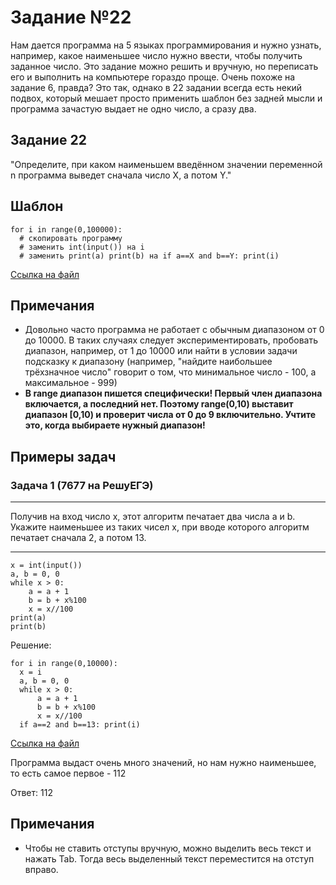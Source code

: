 # Задание №22
Нам дается программа на 5 языках программирования и нужно узнать, например, какое наименьшее число нужно ввести, чтобы получить заданное число. Это задание можно решить и вручную, но переписать его и выполнить на компьютере гораздо проще.
Очень похоже на задание 6, правда? Это так, однако в 22 задании всегда есть некий подвох, который мешает просто применить шаблон без задней мысли и программа зачастую выдает не одно число, а сразу два.

## Задание 22
"Определите, при каком наименьшем введённом значении переменной n программа выведет сначала число X, а потом Y."
## Шаблон
```
for i in range(0,100000):
  # скопировать программу
  # заменить int(input()) на i
  # заменить print(a) print(b) на if a==X and b==Y: print(i) 
```
[Ссылка на файл](https://github.com/fagirton/Inf_EGE_templates/blob/5ac832852ef01c6e80c6da19c01f596cfd616bed/templates/ex22-template.py)

## Примечания
- Довольно часто программа не работает с обычным диапазоном от 0 до 10000. В таких случаях следует экспериментировать, пробовать диапазон, например, от 1 до 10000 или найти в условии задачи подсказку к диапазону (например, "найдите наибольшее трёхзначное число" говорит о том, что минимальное число - 100, а максимальное - 999)
- **В range диапазон пишется специфически! Первый член диапазона включается, а последний нет. Поэтому range(0,10) выставит диапазон [0,10) и проверит числа от 0 до 9 включительно. Учтите это, когда выбираете нужный диапазон!**


## Примеры задач
### Задача 1 (7677 на РешуЕГЭ)
***
Получив на вход число x, этот алгоритм печатает два числа a и b. Укажите наименьшее из таких чисел x, при вводе которого алгоритм печатает сначала 2, а потом 13.
***

```
x = int(input())
a, b = 0, 0
while x > 0:
    a = a + 1
    b = b + x%100
    x = x//100
print(a)
print(b)
```

Решение:
```
for i in range(0,10000):
  x = i
  a, b = 0, 0
  while x > 0:
      a = a + 1
      b = b + x%100
      x = x//100
  if a==2 and b==13: print(i)
```
[Ссылка на файл](https://github.com/fagirton/Inf_EGE_templates/blob/f400dcfb871738f719699a1039f16f0e07dc7b9d/examples/ex22-example.py)

Программа выдаст очень много значений, но нам нужно наименьшее, то есть самое первое - 112

Ответ: 112


## Примечания
- Чтобы не ставить отступы вручную, можно выделить весь текст и нажать Tab. Тогда весь выделенный текст переместится на отступ вправо.

